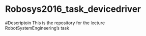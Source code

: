 Robosys2016_task_devicedriver
=============================

#Descriptoin
This is the repository for the lecture RobotSystemEngineering’s task
